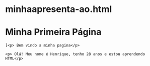 # minhaapresenta-ao.html
<!DOCTYPE html>
<html lang="pt-BR"> 
</head>
<body>
    <h1>Minha Primeira Página</h1> 
   
    ]<p> Bem vindo a minha pagina</p>
    
    <p> Olá! Meu nome é Henrique, tenho 28 anos e estou aprendendo HTML</p>
